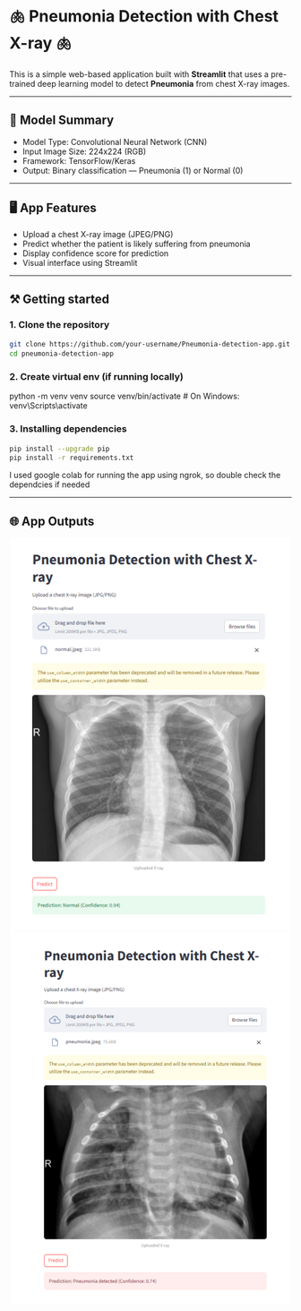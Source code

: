 # 🫁 Pneumonia Detection with Chest X-ray 🫁

This is a simple web-based application built with **Streamlit** that uses a pre-trained deep learning model to detect **Pneumonia** from chest X-ray images.

---

## 🧠 Model Summary

- Model Type: Convolutional Neural Network (CNN)
- Input Image Size: 224x224 (RGB)
- Framework: TensorFlow/Keras
- Output: Binary classification — Pneumonia (1) or Normal (0)

---

## 🖥️ App Features

- Upload a chest X-ray image (JPEG/PNG)
- Predict whether the patient is likely suffering from pneumonia
- Display confidence score for prediction
- Visual interface using Streamlit

---

## ⚒️ Getting started
### 1. Clone the repository
```bash
git clone https://github.com/your-username/Pneumonia-detection-app.git
cd pneumonia-detection-app
```

### 2. Create virtual env (if running locally)
python -m venv venv
source venv/bin/activate  # On Windows: venv\Scripts\activate


### 3. Installing dependencies
```bash
pip install --upgrade pip
pip install -r requirements.txt
```
I used google colab for running the app using ngrok, so double check the dependcies if needed

---

## 🌐 App Outputs
<p align="center">
  <img src="images/normal pred.png" alt="normal" width="500"/>
  <img src="images/pneumonia pred.png" alt="pneumonia" width="500"/>
</p>
